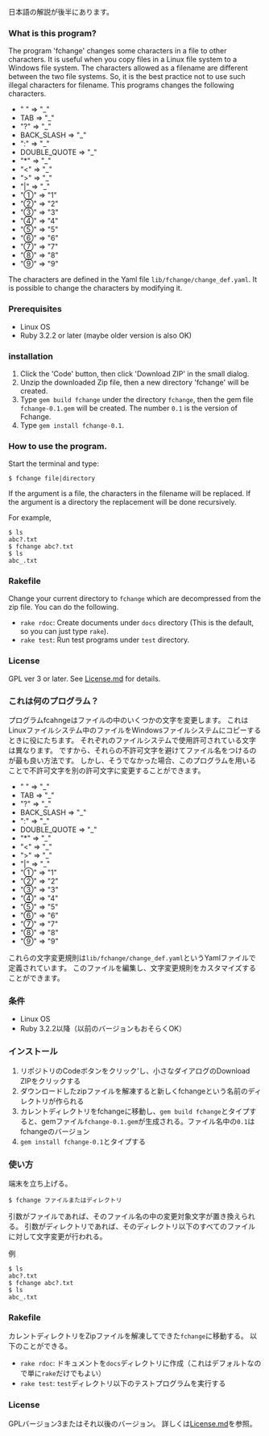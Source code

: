 日本語の解説が後半にあります。

### What is this program?

The program 'fchange' changes some characters in a file to other characters.
It is useful when you copy files in a Linux file system to a Windows file system.
The characters allowed as a filename are different between the two file systems.
So, it is the best practice not to use such illegal characters for filename.
This programs changes the following characters.

- " " => "\_"
- TAB => "\_"
- "?" => "\_"
- BACK\_SLASH => "\_"
- ":" => "\_"
- DOUBLE_QUOTE => "\_"
- "*" => "\_"
- "<" => "\_"
- ">" => "\_"
- "|" => "_"
- "①" => "1"
- "②" => "2"
- "③" => "3"
- "④" => "4"
- "⑤" => "5"
- "⑥" => "6"
- "⑦" => "7"
- "⑧" => "8"
- "⑨" => "9"

The characters are defined in the Yaml file `lib/fchange/change_def.yaml`.
It is possible to change the characters by modifying it.

### Prerequisites

- Linux OS
- Ruby 3.2.2 or later (maybe older version is also OK)

### installation

1. Click the 'Code' button, then click 'Download ZIP' in the small dialog.
2. Unzip the downloaded Zip file, then a new directory 'fchange' will be created.
3. Type `gem build fchange` under the directory `fchange`, then the gem file `fchange-0.1.gem` will be created. The number `0.1` is the version of Fchange.
4. Type `gem install fchange-0.1`.

### How to use the program.

Start the terminal and type:

```
$ fchange file|directory
```

If the argument is a file, the characters in the filename will be replaced.
If the argument is a directory the replacement will be done recursively.

For example,

```
$ ls
abc?.txt
$ fchange abc?.txt
$ ls
abc_.txt
```

### Rakefile

Change your current directory to `fchange` which are decompressed from the zip file.
You can do the following.

- `rake rdoc`: Create documents under `docs` directory (This is the default, so you can just type `rake`).
- `rake test`: Run test programs under `test` directory.

### License

GPL ver 3 or later.
See [License.md](License.md) for details.

### これは何のプログラム？

プログラムfcahngeはファイルの中のいくつかの文字を変更します。
これはLinuxファイルシステム中のファイルをWindowsファイルシステムにコピーするときに役にたちます。
それぞれのファイルシステムで使用許可されている文字は異なります。
ですから、それらの不許可文字を避けてファイル名をつけるのが最も良い方法です。
しかし、そうでなかった場合、このプログラムを用いることで不許可文字を別の許可文字に変更することができます。

- " " => "\_"
- TAB => "\_"
- "?" => "\_"
- BACK\_SLASH => "\_"
- ":" => "\_"
- DOUBLE_QUOTE => "\_"
- "*" => "\_"
- "<" => "\_"
- ">" => "\_"
- "|" => "_"
- "①" => "1"
- "②" => "2"
- "③" => "3"
- "④" => "4"
- "⑤" => "5"
- "⑥" => "6"
- "⑦" => "7"
- "⑧" => "8"
- "⑨" => "9"

これらの文字変更規則は`lib/fchange/change_def.yaml`というYamlファイルで定義されています。
このファイルを編集し、文字変更規則をカスタマイズすることができます。

### 条件

- Linux OS
- Ruby 3.2.2以降（以前のバージョンもおそらくOK）

### インストール

1. リポジトリのCodeボタンをクリック'し、小さなダイアログのDownload ZIPをクリックする
2. ダウンロードしたzipファイルを解凍すると新しくfchangeという名前のディレクトリが作られる
3. カレントディレクトリをfchangeに移動し、`gem build fchange`とタイプすると、gemファイル`fchange-0.1.gem`が生成される。ファイル名中の`0.1`はfchangeのバージョン
4. `gem install fchange-0.1`とタイプする

### 使い方

端末を立ち上げる。

```
$ fchange ファイルまたはディレクトリ
```

引数がファイルであれば、そのファイル名の中の変更対象文字が置き換えられる。
引数がディレクトリであれば、そのディレクトリ以下のすべてのファイルに対して文字変更が行われる。

例

```
$ ls
abc?.txt
$ fchange abc?.txt
$ ls
abc_.txt
```

### Rakefile

カレントディレクトリをZipファイルを解凍してできた`fchange`に移動する。
以下のことができる。

- `rake rdoc`: ドキュメントを`docs`ディレクトリに作成（これはデフォルトなので単に`rake`だけでもよい）
- `rake test`: `test`ディレクトリ以下のテストプログラムを実行する

### License

GPLバージョン3またはそれ以後のバージョン。
詳しくは[License.md](License.md)を参照。
